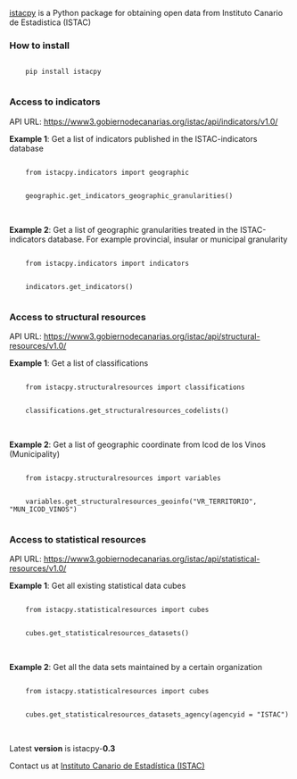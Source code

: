 <span>
  <p><a href="https://pypi.org/project/istacpy/">istacpy</a> is a Python package for obtaining open data from Instituto Canario de Estadistica (ISTAC)</p>
</span>


<span>

<h3>How to install</h3>
<div>
  <code>
    pip install istacpy
  </code>
</div>

<h3>Access to indicators</h3>
<p> API URL: <a href="https://www3.gobiernodecanarias.org/istac/api/indicators/v1.0/">https://www3.gobiernodecanarias.org/istac/api/indicators/v1.0/</a></p>
<div>
  <p><strong>Example 1</strong>: Get a list of indicators published in the ISTAC-indicators database</p>
  <code>
    from istacpy.indicators import geographic
  </code>
  <br>
  <code>
    geographic.get_indicators_geographic_granularities()
  </code>
  <br><br>
  <p><strong>Example 2</strong>: Get a list of geographic granularities treated in the ISTAC-indicators database. For example provincial, insular or municipal granularity</p>
  <code>
    from istacpy.indicators import indicators
  </code>
  <br>
  <code>
    indicators.get_indicators()
  </code>
</div>

<h3>Access to structural resources</h3>
<p> API URL: <a href="https://www3.gobiernodecanarias.org/istac/api/structural-resources/v1.0/">https://www3.gobiernodecanarias.org/istac/api/structural-resources/v1.0/</a></p>
<div>
  <p><strong>Example 1</strong>: Get a list of classifications</p>
  <code>
    from istacpy.structuralresources import classifications
  </code>
  <br>
  <code>
    classifications.get_structuralresources_codelists()
  </code>
  <br><br>
  <p><strong>Example 2</strong>: Get a list of geographic coordinate from Icod de los Vinos (Municipality)</p>
  <code>
    from istacpy.structuralresources import variables
  </code>
  <br>
  <code>
    variables.get_structuralresources_geoinfo("VR_TERRITORIO", "MUN_ICOD_VINOS")
  </code>
</div>

<h3>Access to statistical resources</h3>
<p> API URL: <a href="https://www3.gobiernodecanarias.org/istac/api/statistical-resources/v1.0/">https://www3.gobiernodecanarias.org/istac/api/statistical-resources/v1.0/</a></p>
<div>
  <p><strong>Example 1</strong>: Get all existing statistical data cubes</p>
  <code>
    from istacpy.statisticalresources import cubes
  </code>
  <br>
  <code>
    cubes.get_statisticalresources_datasets()
  </code>
  <br><br>
  <p><strong>Example 2</strong>: Get all the data sets maintained by a certain organization</p>
  <code>
    from istacpy.statisticalresources import cubes
  </code>
  <br>
  <code>
    cubes.get_statisticalresources_datasets_agency(agencyid = "ISTAC")
  </code>
</div>

</span>
<br>


<span>
  <p>Latest <strong>version</strong> is istacpy-<strong>0.3</strong></p>
  <p>Contact us at <a href="mailto:edatos.istac@gobiernodecanarias.org">Instituto Canario de Estadística (ISTAC)</a>
</span>
